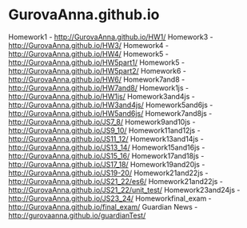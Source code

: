 # GurovaAnna.github.io
Homework1 - http://GurovaAnna.github.io/HW1/
Homework3 - http://GurovaAnna.github.io/HW3/
Homework4 - http://GurovaAnna.github.io/HW4/
Homework5 - http://GurovaAnna.github.io/HW5part1/
Homework5 - http://GurovaAnna.github.io/HW5part2/
Homework6 - http://GurovaAnna.github.io/HW6/
Homework7and8 - http://GurovaAnna.github.io/HW7and8/
Homework1js - http://GurovaAnna.github.io/HW1js/
Homework3and4js - http://GurovaAnna.github.io/HW3and4js/
Homework5and6js - http://GurovaAnna.github.io/HW5and6js/
Homework7and8js - http://GurovaAnna.github.io/JS7_8/
Homework9and10js - http://GurovaAnna.github.io/JS9_10/
Homework11and12js - http://GurovaAnna.github.io/JS11_12/
Homework13and14js - http://GurovaAnna.github.io/JS13_14/
Homework15and16js - http://GurovaAnna.github.io/JS15_16/
Homework17and18js - http://GurovaAnna.github.io/JS17_18/
Homework19and20js - http://GurovaAnna.github.io/JS19-20/
Homework21and22js - http://GurovaAnna.github.io/JS21_22/es6/
Homework21and22js - http://GurovaAnna.github.io/JS21_22/unit_test/
Homework23and24js - http://GurovaAnna.github.io/JS23_24/
Homeworkfinal_exam - http://GurovaAnna.github.io/final_exam/
Guardian News - http://gurovaanna.github.io/guardianTest/
